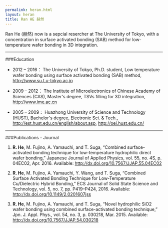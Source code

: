 ```yaml
---
permalink: heran.html
layout: heran
title: Ran HE 赫然
---
```

Ran He (赫然) now is a sepcial resercher at The University of Tokyo, with a concentration in surface activated bonding (SAB) method for low-temperature wafer bonding in 3D integration.

----

###Education
* 2012 – 2016：
The University of Tokyo,
Ph.D. student, Low temperature wafer bonding using surface activated bonding (SAB) method, 
http://www.su.t.u-tokyo.ac.jp

* 2009 – 2012：
The Institute of Microelectronics of Chinese Academy of Sciences (CAS),
Master's degree, TSVs filling for 3D integration, 
http://www.ime.ac.cn

* 2005 – 2009：
Huazhong University of Science and Technology (HUST),
Bachelor's degree, Electronic Sci. & Tech., 
http://est.hust.edu.cn/english/about.asp, http://oei.hust.edu.cn/

----

###Publications - Journal
1. **R. He**, M. Fujino, A. Yamauchi, and T. Suga, “Combined surface-activated bonding technique for low-temperature hydrophilic direct wafer bonding,” Japanese Journal of Applied Physics, vol. 55, no. 4S, p. 04EC02, Apr. 2016. Available: http://dx.doi.org/10.7567/JJAP.55.04EC02

2. **R. He**, M. Fujino, A. Yamauchi, Y. Wang, and T. Suga, “Combined Surface Activated Bonding Technique for Low-Temperature Cu/Dielectric Hybrid Bonding,” ECS Journal of Solid State Science and Technology, vol. 5, no. 7, pp. P419–P424, 2016. Available: http://dx.doi.org/10.1149/2.0201607jss

3. **R. He**, M. Fujino, A. Yamauchi, and T. Suga, “Novel hydrophilic SiO2 wafer bonding using combined surface-activated bonding technique,” Jpn. J. Appl. Phys., vol. 54, no. 3, p. 030218, Mar. 2015. Available: http://dx.doi.org/10.7567/JJAP.54.030218
